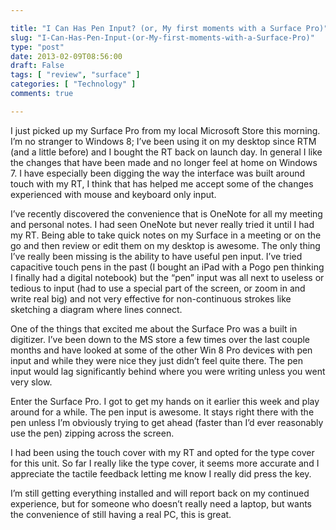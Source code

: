 ```yaml
---

title: "I Can Has Pen Input? (or, My first moments with a Surface Pro)"
slug: "I-Can-Has-Pen-Input-(or-My-first-moments-with-a-Surface-Pro)"
type: "post"
date: 2013-02-09T08:56:00
draft: False
tags: [ "review", "surface" ]
categories: [ "Technology" ]
comments: true

---
```


<p>I just picked up my Surface Pro from my local Microsoft Store this morning. I&rsquo;m no stranger to Windows 8; I&rsquo;ve been using it on my desktop since RTM (and a little before) and I bought the RT back on launch day. In general I like the changes that have been made and no longer feel at home on Windows 7. I have especially been digging the way the interface was built around touch with my RT, I think that has helped me accept some of the changes experienced with mouse and keyboard only input.</p>
<p>I&rsquo;ve recently discovered the convenience that is OneNote for all my meeting and personal notes. I had seen OneNote but never really tried it until I had my RT. Being able to take quick notes on my Surface in a meeting or on the go and then review or edit them on my desktop is awesome. The only thing I&rsquo;ve really been missing is the ability to have useful pen input. I&rsquo;ve tried capacitive touch pens in the past (I bought an iPad with a Pogo pen thinking I finally had a digital notebook) but the &ldquo;pen&rdquo; input was all next to useless or tedious to input (had to use a special part of the screen, or zoom in and write real big) and not very effective for non-continuous strokes like sketching a diagram where lines connect.</p>
<p>One of the things that excited me about the Surface Pro was a built in digitizer. I&rsquo;ve been down to the MS store a few times over the last couple months and have looked at some of the other Win 8 Pro devices with pen input and while they were nice they just didn&rsquo;t feel quite there. The pen input would lag significantly behind where you were writing unless you went very slow.</p>
<p>Enter the Surface Pro. I got to get my hands on it earlier this week and play around for a while. The pen input is awesome. It stays right there with the pen unless I&rsquo;m obviously trying to get ahead (faster than I&rsquo;d ever reasonably use the pen) zipping across the screen.</p>
<p>I had been using the touch cover with my RT and opted for the type cover for this unit. So far I really like the type cover, it seems more accurate and I appreciate the tactile feedback letting me know I really did press the key.</p>
<p>I&rsquo;m still getting everything installed and will report back on my continued experience, but for someone who doesn&rsquo;t really need a laptop, but wants the convenience of still having a real PC, this is great.</p>
